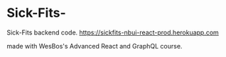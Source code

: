 # Sick-Fits-
Sick-Fits backend code.
https://sickfits-nbui-react-prod.herokuapp.com

made with WesBos's Advanced React and GraphQL course.

